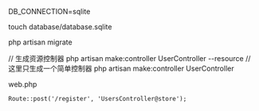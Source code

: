 DB_CONNECTION=sqlite

touch database/database.sqlite

php artisan migrate

// 生成资源控制器
php artisan make:controller UserController --resource
// 这里只生成一个简单控制器
php artisan make:controller UserController


web.php
```
Route::post('/register', 'UsersController@store');
```